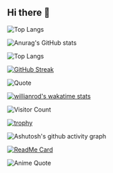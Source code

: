 ## Hi there 👋

![Top Langs](https://github-readme-stats.vercel.app/api/top-langs/?username=your-username&layout=compact)

![Anurag's GitHub stats](https://github-readme-stats.vercel.app/api?username=your-username&show_icons=true&theme=radical)

![Top Langs](https://github-readme-stats.vercel.app/api/top-langs/?username=your-username&layout=compact&theme=radical)

[![GitHub Streak](https://streak-stats.demolab.com/?user=your-username&theme=highcontrast)](https://git.io/streak-stats)

![Quote](https://github-readme-quotes.herokuapp.com/quote?theme=dark)

[![willianrod's wakatime stats](https://github-readme-stats.vercel.app/api/wakatime?username=your-username)](https://github.com/anuraghazra/github-readme-stats)

![Visitor Count](https://komarev.com/ghpvc/?username=your-username&color=green)

[![trophy](https://github-profile-trophy.vercel.app/?username=your-username)](https://github.com/ryo-ma/github-profile-trophy)

![Ashutosh's github activity graph](https://github-readme-activity-graph.cyclic.app/graph?username=your-username&bg_color=000000&color=00ffff&line=00ffff&point=ffffff&area=true&hide_border=true)

[![ReadMe Card](https://github-readme-stats.vercel.app/api/pin/?username=your-username&repo=your-repo)](https://github.com/your-username/your-repo)

![Anime Quote](https://github-readme-quotes.herokuapp.com/quote?theme=tokyo-night&quoteCategory=anime)




<!--
**ZiJie-Duan/ZiJie-Duan** is a ✨ _special_ ✨ repository because its `README.md` (this file) appears on your GitHub profile.

Here are some ideas to get you started:

- 🔭 I’m currently working on ...
- 🌱 I’m currently learning ...
- 👯 I’m looking to collaborate on ...
- 🤔 I’m looking for help with ...
- 💬 Ask me about ...
- 📫 How to reach me: ...
- 😄 Pronouns: ...
- ⚡ Fun fact: ...
-->
